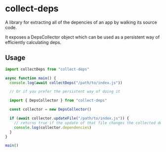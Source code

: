 # collect-deps

A library for extracting all of the depencies of an app by walking its source code.

It exposes a DepsCollector object which can be used as a persistent way of efficiently calculating deps.

## Usage

```js
import collectDeps from "collect-deps"

async function main() {
  console.log(await collectDeps("/path/to/index.js"))

  // Or if you prefer the persistent way of doing it

  import { DepsCollector } from "collect-deps"

  const collector = new DepsCollector()

  if (await collector.updateFile("/path/to/index.js")) {
    // returns true if the update of that file changes the collected deps
    console.log(collector.dependencies)
  }
}

main()
```
